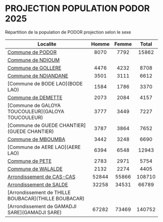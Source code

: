 # PROJECTION POPULATION PODOR 2025
	
Répartition de la population de PODOR projection selon le sexe
	
| Localite  | Homme | Femme | Total |
| --------- |:-----:|:-----:|:-----:|
| [Commune de PODOR](PODOR) | 8070 | 7792 | 15862 |
| [Commune de NDIOUM](NDIOUM) |  |
| [Commune de GOLLERE](GOLLERE) | 4476 | 4232 | 8708 |
| [Commune de NDIANDANE](NDIANDANE) | 3501 | 3111 | 6612 |
| [Commune de BODE LAO](BODE LAO) | 1584 | 1786 | 3370 |
| [Commune de DEMETTE](DEMETTE) | 2073 | 2084 | 4157 |
| [Commune de GALOYA TOUCOULEUR](GALOYA TOUCOULEUR) | 3777 | 3449 | 7227 |
| [Commune de GUEDE CHANTIER](GUEDE CHANTIER) | 3787 | 3864 | 7652 |
| [Commune de MBOUMBA](MBOUMBA) | 3442 | 3248 | 6690 |
| [Commune de AERE LAO](AERE LAO) | 6394 | 6548 | 12943 |
| [Commune de PETE](PETE) | 2783 | 2971 | 5754 |
| [Commune de WALALDE](WALALDE) | 2132 | 2274 | 4405 |
| [Arrondissement de CAS-CAS](CAS-CAS) | 52844 | 55866 | 108710 |
| [Arrondissement de SALDE](SALDE) | 32258 | 34531 | 66789 |
| [Arrondissement de THILLE BOUBACAR](THILLE BOUBACAR) |  |
| [Arrondissement de GAMADJI SARE](GAMADJI SARE) | 67282 | 73469 | 140752 |
